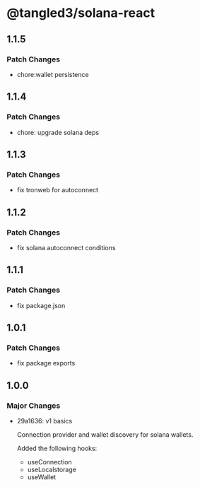 # @tangled3/solana-react

## 1.1.5

### Patch Changes

- chore:wallet persistence

## 1.1.4

### Patch Changes

- chore: upgrade solana deps

## 1.1.3

### Patch Changes

- fix tronweb for autoconnect

## 1.1.2

### Patch Changes

- fix solana autoconnect conditions

## 1.1.1

### Patch Changes

- fix package.json

## 1.0.1

### Patch Changes

- fix package exports

## 1.0.0

### Major Changes

- 29a1636: v1 basics

  Connection provider and wallet discovery for solana wallets.

  Added the following hooks:

  - useConnection
  - useLocalstorage
  - useWallet
